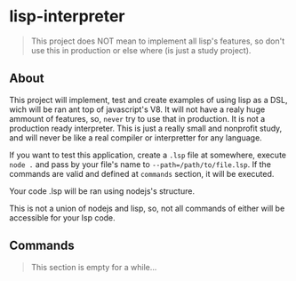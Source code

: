 # lisp-interpreter

> This project does NOT mean to implement all lisp's features, so don't use this in production or else where (is just a study project).

## About 

This project will implement, test and create examples of using lisp as a DSL, wich will be ran ant top of javascript's V8.
It will not have a realy huge ammount of features, so, `never` try to use that in production. It is not a production ready interpreter. This is just a really small and nonprofit study, and will never be like a real compiler or interpretter for any language.

If you want to test this application, create a `.lsp` file at somewhere, execute `node .` and pass by your file's name to `--path=/path/to/file.lsp`. If the commands are valid and defined at `commands` section, it will be executed.

Your code .lsp will be ran using nodejs's structure.

This is not a union of nodejs and lisp, so, not all commands of either will be accessible for your lsp code.

## Commands

> This section is empty for a while...
